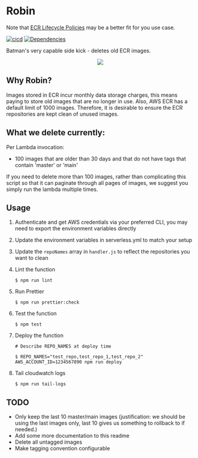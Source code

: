 # Robin

Note that [ECR Lifecycle Policies](http://docs.aws.amazon.com/AmazonECR/latest/userguide/LifecyclePolicies.html) may be a better fit for you use case.

[![cicd](https://github.com/nib-health-funds/robin/workflows/ci/badge.svg?branch=master)](https://github.com/nib-health-funds/robin/actions?query=workflow%3Aci)
[![Dependencies](https://david-dm.org/nib-health-funds/robin.svg)](https://david-dm.org/nib-health-funds/robin)

Batman's very capable side kick - deletes old ECR images.
<center><img src="images/robin.jpg"></center>

## Why Robin?

Images stored in ECR incur monthly data storage charges, this means paying to store old images that are no longer in use. Also, AWS ECR has a default limit of 1000 images. Therefore, it is desirable to ensure the ECR repositories are kept clean of unused images.

## What we delete currently:

Per Lambda invocation:

- 100 images that are older than 30 days and that do not have tags that contain 'master' or 'main'

If you need to delete more than 100 images, rather than complicating this script so that it can paginate
through all pages of images, we suggest you simply run the lambda multiple times.

## Usage

1. Authenticate and get AWS credentials via your preferred CLI, you may need to export the environment variables directly

1. Update the environment variables in serverless.yml to match your setup

1. Update the `repoNames` array in `handler.js` to reflect the repositories you want to clean

1. Lint the function

    ```
    $ npm run lint
    ```

1. Run Prettier

    ```
    $ npm run prettier:check
    ```

1. Test the function

    ```
    $ npm test
    ```

1. Deploy the function

    ```
    # Describe REPO_NAMES at deploy time

    $ REPO_NAMES="test_repo,test_repo_1,test_repo_2" AWS_ACCOUNT_ID=1234567890 npm run deploy
    ```

1. Tail cloudwatch logs

    ```
    $ npm run tail-logs
    ```


## TODO

- Only keep the last 10 master/main images (justification: we should be using the last images only, last 10 gives us something to rollback to if needed.)
- Add some more documentation to this readme
- Delete all untagged images
- Make tagging convention configurable
